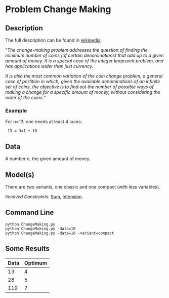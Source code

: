 # Problem Change Making

## Description

The full description can be found in [wikipedia](https://en.wikipedia.org/wiki/Change-making_problem): 

"*The change-making problem addresses the question of finding the minimum number of coins (of certain denominations) that 
add up to a given amount of money. It is a special case of the integer knapsack problem, and has applications wider than 
just currency.*

*It is also the most common variation of the coin change problem, a general case of partition in which, given the 
available denominations of an infinite set of coins, the objective is to find out the number of possible ways 
of making a change for a specific amount of money, without considering the order of the coins.*"

### Example
For n=13, one needs at least 4 coins: 

``` 13 = 3x1 + 10```


## Data
A number n, the given amount of money.

## Model(s)


There are two variants, one classic and one compact (with less variables).


*Involved Constraints*: [Sum](https://pycsp.org/documentation/constraints/Sum/), [Intension](https://pycsp.org/documentation/constraints/Intension/).


## Command Line

```shell
python ChangeMaking.py
python ChangeMaking.py -data=10
python ChangeMaking.py -data=10 -variant=compact
```

## Some Results



| Data                    | Optimum |
|-------------------------|---------|
| 13                      | 4       |
| 28                      | 5       |
| 119                     | 7       |


